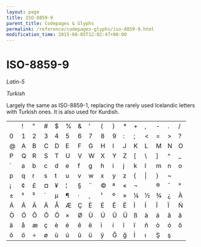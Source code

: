 ```yaml
---
layout: page
title: ISO-8859-9
parent_title: Codepages & Glyphs
permalink: /reference/codepages-glyphs/iso-8859-9.html
modification_time: 2015-08-05T12:02:47+00:00
---
```


# ISO-8859-9

*Latin-5*

*Turkish*

Largely the same as ISO-8859-1, replacing the rarely used Icelandic letters with Turkish ones. It is also used for Kurdish.

<table class="table"><tbody>
<tr>
<td> </td>
<td>!</td>
<td>"</td>
<td>#</td>
<td>$</td>
<td>%</td>
<td>&amp;

</td>
<td>'</td>
<td>(</td>
<td>)</td>
<td>*</td>
<td>+</td>
<td>,</td>
<td>-</td>
<td>.</td>
<td>/</td>
</tr>
<tr>
<td>0</td>
<td>1</td>
<td>2</td>
<td>3</td>
<td>4</td>
<td>5</td>
<td>6</td>
<td>7</td>
<td>8</td>
<td>9</td>
<td>:</td>
<td>;</td>
<td>&lt;</td>
<td>=</td>
<td>&gt;</td>
<td>?</td>
</tr>
<tr>
<td>@</td>
<td>A</td>
<td>B</td>
<td>C</td>
<td>D</td>
<td>E</td>
<td>F</td>
<td>G</td>
<td>H</td>
<td>I</td>
<td>J</td>
<td>K</td>
<td>L</td>
<td>M</td>
<td>N</td>
<td>O</td>
</tr>
<tr>
<td>P</td>
<td>Q</td>
<td>R</td>
<td>S</td>
<td>T</td>
<td>U</td>
<td>V</td>
<td>W</td>
<td>X</td>
<td>Y</td>
<td>Z</td>
<td>[</td>
<td>\</td>
<td>]</td>
<td>^</td>
<td>_</td>
</tr>
<tr>
<td>`</td>
<td>a</td>
<td>b</td>
<td>c</td>
<td>d</td>
<td>e</td>
<td>f</td>
<td>g</td>
<td>h</td>
<td>i</td>
<td>j</td>
<td>k</td>
<td>l</td>
<td>m</td>
<td>n</td>
<td>o</td>
</tr>
<tr>
<td>p</td>
<td>q</td>
<td>r</td>
<td>s</td>
<td>t</td>
<td>u</td>
<td>v</td>
<td>w</td>
<td>x</td>
<td>y</td>
<td>z</td>
<td>{</td>
<td>|</td>
<td>}</td>
<td>~</td>
<td> </td>
</tr>
<tr>
<td>¡</td>
<td>¢</td>
<td>£</td>
<td>¤</td>
<td>¥</td>
<td>¦</td>
<td>§</td>
<td>¨</td>
<td>©</td>
<td>ª</td>
<td>«</td>
<td>¬</td>
<td>­</td>
<td>®</td>
<td>¯</td>
<td>°</td>
</tr>
<tr>
<td>±</td>
<td>²</td>
<td>³</td>
<td>´</td>
<td>µ</td>
<td>¶</td>
<td>·</td>
<td>¸</td>
<td>¹</td>
<td>º</td>
<td>»</td>
<td>¼</td>
<td>½</td>
<td>¾</td>
<td>¿</td>
<td>À</td>
</tr>
<tr>
<td>Á</td>
<td>Â</td>
<td>Ã</td>
<td>Ä</td>
<td>Å</td>
<td>Æ</td>
<td>Ç</td>
<td>È</td>
<td>É</td>
<td>Ê</td>
<td>Ë</td>
<td>Ì</td>
<td>Í</td>
<td>Î</td>
<td>Ï</td>
<td>Ñ</td>
</tr>
<tr>
<td>Ò</td>
<td>Ó</td>
<td>Ô</td>
<td>Õ</td>
<td>Ö</td>
<td>×</td>
<td>Ø</td>
<td>Ù</td>
<td>Ú</td>
<td>Û</td>
<td>Ü</td>
<td>ß</td>
<td>à</td>
<td>á</td>
<td>â</td>
<td>ã</td>
</tr>
<tr>
<td>ä</td>
<td>å</td>
<td>æ</td>
<td>ç</td>
<td>è</td>
<td>é</td>
<td>ê</td>
<td>ë</td>
<td>ì</td>
<td>í</td>
<td>î</td>
<td>ï</td>
<td>ñ</td>
<td>ò</td>
<td>ó</td>
<td>ô</td>
</tr>
<tr>
<td>õ</td>
<td>ö</td>
<td>÷</td>
<td>ø</td>
<td>ù</td>
<td>ú</td>
<td>û</td>
<td>ü</td>
<td>ÿ</td>
<td>Ğ</td>
<td>ğ</td>
<td>İ</td>
<td>ı</td>
<td>Ş</td>
<td>ş</td>
</tr>
</tbody></table>

